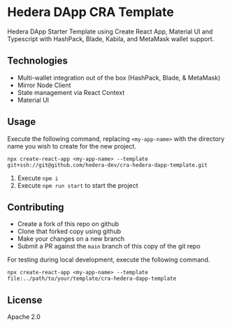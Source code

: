# Hedera DApp CRA Template

Hedera DApp Starter Template using Create React App, Material UI and Typescript with HashPack, Blade, Kabila, and MetaMask wallet support.

## Technologies

* Multi-wallet integration out of the box (HashPack, Blade, & MetaMask)
* Mirror Node Client
* State management via React Context
* Material UI


## Usage

Execute the following command, replacing `<my-app-name>` with the directory name you wish to create for the new project.

```shell
npx create-react-app <my-app-name> --template git+ssh://git@github.com/hedera-dev/cra-hedera-dapp-template.git
```
1. Execute ```npm i```
2. Execute ```npm run start``` to start the project

## Contributing

- Create a fork of this repo on github
- Clone that forked copy using github
- Make your changes on a new branch
- Submit a PR against the `main` branch of this copy of the git repo

For testing during local development, execute the following command.

```shell
npx create-react-app <my-app-name> --template file:../path/to/your/template/cra-hedera-dapp-template
```

## License
Apache 2.0
